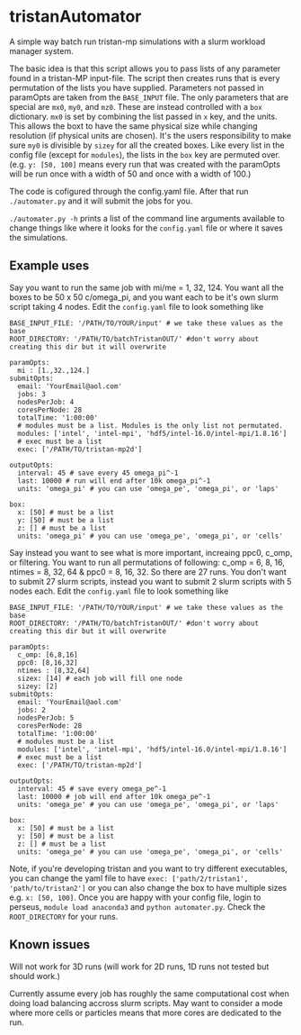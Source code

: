 # tristanAutomator
A simple way batch run tristan-mp simulations with a slurm workload manager system.

The basic idea is that this script allows you to pass lists of any parameter found 
in a tristan-MP input-file. The script then creates runs that is every permutation 
of the lists you have supplied. Parameters not passed in paramOpts are taken from
the `BASE_INPUT` file. The only parameters that are special are `mx0`, `my0`, and 
`mz0`. These are instead controlled with a `box` dictionary. `mx0` is set by 
combining the list passed in `x` key, and the units. This allows the boxt to have
the same physical size while changing resolution (if physical units are chosen). 
It's the users responsibility to make sure `my0` is divisible by `sizey` for all 
the created boxes. Like every list in the config file (except for `modules`), the 
lists in the `box` key are permuted over. (e.g. `y: [50, 100]` means every run that 
was created with the paramOpts will be run once with a width of 50 and once with 
a width of 100.)

The code is cofigured through the config.yaml file. After that run `./automater.py`
and it will submit the jobs for you.

`./automater.py -h` prints a list of the command line arguments available to change
things like where it looks for the `config.yaml` file or where it saves the simulations.

## Example uses

Say you want to run the same job with mi/me = 1, 32, 124. You want all the boxes to be 50 x 50 
c/omega_pi, and you want each to be it's own slurm script taking 4 nodes. Edit the 
`config.yaml` file  to look something like

```
BASE_INPUT_FILE: '/PATH/TO/YOUR/input' # we take these values as the base                                                              
ROOT_DIRECTORY: '/PATH/TO/batchTristanOUT/' #don't worry about creating this dir but it will overwrite                 

paramOpts:                                                                                                                                                         
  mi : [1.,32.,124.]                                                                                                                                               
submitOpts:                                                                                                                                                        
  email: 'YourEmail@aol.com'                                                                                                                               
  jobs: 3                                                                                                                                                        
  nodesPerJob: 4                                                                                                                                                   
  coresPerNode: 28                                                                                                                                                 
  totalTime: '1:00:00'                                                                                                                                             
  # modules must be a list. Modules is the only list not permutated.                                                                                                                                        
  modules: ['intel', 'intel-mpi', 'hdf5/intel-16.0/intel-mpi/1.8.16']                                                                                              
  # exec must be a list                                                                                                                                            
  exec: ['/PATH/TO/tristan-mp2d']                                                                                                          
                                                                                                                                                                   
outputOpts:                                                                                                                                                        
  interval: 45 # save every 45 omega_pi^-1                                                                                                                                                     
  last: 10000 # run will end after 10k omega_pi^-1                                                                                                                                                      
  units: 'omega_pi' # you can use 'omega_pe', 'omega_pi', or 'laps'                                                                                                
                                                                                                                                                                   
box:                                                                                                                                                               
  x: [50] # must be a list                                                                                                                                         
  y: [50] # must be a list                                                                                                                                         
  z: [] # must be a list                                                                                                                                           
  units: 'omega_pi' # you can use 'omega_pe', 'omega_pi', or 'cells'
```

Say instead you want to see what is more important,  increaing ppc0, c_omp, or filtering. You want to run all permutations of following: c_omp = 6, 8, 16, ntimes = 8, 32, 64 & ppc0 = 8, 16, 32. So there are 27 runs. You don't want to submit 27 slurm scripts, instead you want to submit 2 slurm scripts with 5 nodes each. Edit the `config.yaml` file  to look something like

```
BASE_INPUT_FILE: '/PATH/TO/YOUR/input' # we take these values as the base                                                              
ROOT_DIRECTORY: '/PATH/TO/batchTristanOUT/' #don't worry about creating this dir but it will overwrite                 

paramOpts:                                                                                                                                                         
  c_omp: [6,8,16]                                                                                                                                                     
  ppc0: [8,16,32]                                                                                                                                                   
  ntimes : [8,32,64]                                                                                                                                               
  sizex: [14] # each job will fill one node                                                                                                                                                       
  sizey: [2]          
submitOpts:                                                                                                                                                        
  email: 'YourEmail@aol.com'                                                                                                                               
  jobs: 2                                                                                                                                                        
  nodesPerJob: 5                                                                                                                                                   
  coresPerNode: 28                                                                                                                                                 
  totalTime: '1:00:00'                                                                                                                                             
  # modules must be a list                                                                                                                                         
  modules: ['intel', 'intel-mpi', 'hdf5/intel-16.0/intel-mpi/1.8.16']                                                                                              
  # exec must be a list                                                                                                                                            
  exec: ['/PATH/TO/tristan-mp2d']                                                                                                          
                                                                                                                                                                   
outputOpts:                                                                                                                                                        
  interval: 45 # save every omega_pe^-1                                                                                                                                                     
  last: 10000 # job will end after 10k omega_pe^-1                                                                                                                                                      
  units: 'omega_pe' # you can use 'omega_pe', 'omega_pi', or 'laps'                                                                                                
                                                                                                                                                                   
box:                                                                                                                                                               
  x: [50] # must be a list                                                                                                                                         
  y: [50] # must be a list                                                                                                                                         
  z: [] # must be a list                                                                                                                                           
  units: 'omega_pe' # you can use 'omega_pe', 'omega_pi', or 'cells'
```
Note, if you're developing tristan and you want to try different executables, you can change the yaml file to have `exec: ['path/2/tristan1', 'path/to/tristan2']` or you can also change the box to have multiple sizes e.g. `x: [50, 100]`.
Once you are happy with your config file, login to perseus, `module load anaconda3` and `python automater.py`. Check the `ROOT_DIRECTORY` for your runs.



## Known issues
Will not work for 3D runs (will work for 2D runs, 1D runs not tested but should work.)

Currently assume every job has roughly the same computational cost when doing load balancing accross slurm scripts. May want to consider a mode where more cells or particles means that more cores are dedicated to the run.
